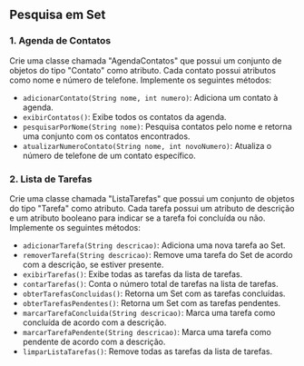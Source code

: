 ## Pesquisa em Set

### 1. Agenda de Contatos

<p>
Crie uma classe chamada "AgendaContatos" que possui um conjunto de objetos do tipo "Contato" como atributo. Cada contato possui atributos como nome e número de telefone. Implemente os seguintes métodos:

- `adicionarContato(String nome, int numero)`: Adiciona um contato à agenda.
- `exibirContatos()`: Exibe todos os contatos da agenda.
- `pesquisarPorNome(String nome)`: Pesquisa contatos pelo nome e retorna uma conjunto com os contatos encontrados.
- `atualizarNumeroContato(String nome, int novoNumero)`: Atualiza o número de telefone de um contato específico.
</p>

### 2. Lista de Tarefas

<p>
Crie uma classe chamada "ListaTarefas" que possui um conjunto de objetos do tipo "Tarefa" como atributo. Cada tarefa possui um atributo de descrição e um atributo booleano para indicar se a tarefa foi concluída ou não. Implemente os seguintes métodos:

- `adicionarTarefa(String descricao)`: Adiciona uma nova tarefa ao Set.
- `removerTarefa(String descricao)`: Remove uma tarefa do Set de acordo com a descrição, se estiver presente.
- `exibirTarefas()`: Exibe todas as tarefas da lista de tarefas.
- `contarTarefas()`: Conta o número total de tarefas na lista de tarefas.
- `obterTarefasConcluidas()`: Retorna um Set com as tarefas concluídas.
- `obterTarefasPendentes()`: Retorna um Set com as tarefas pendentes.
- `marcarTarefaConcluida(String descricao)`: Marca uma tarefa como concluída de acordo com a descrição.
- `marcarTarefaPendente(String descricao)`: Marca uma tarefa como pendente de acordo com a descrição.
- `limparListaTarefas()`: Remove todas as tarefas da lista de tarefas.
</p>